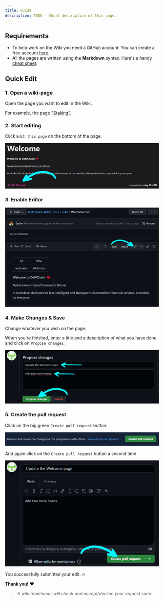 ```yaml
---
title: Guide
description: TODO - Short description of this page.
---
```


## Requirements

- To help work on the Wiki you need a GitHub account. You can create a free account [here](https://github.com/join).
- All the pages are written using the **Markdown** syntax. Here's a handy [cheat sheet](https://www.markdownguide.org/cheat-sheet/).

## Quick Edit

### 1. Open a wiki-page

Open the page you want to edit in the Wiki.

For example, the page ["Staking"](./Staking.md).

### 2. Start editing

Click `Edit this page` on the bottom of the page.

![](./media/contribute_EN_edit-this-page.png)

### 3. Enable Editor

![](./media/contribute_EN_enable-editor.png)

### 4. Make Changes & Save

Change whatever you wish on the page.

When you're finished, enter a title and a description of what you have done and click on `Propose changes`.

![](./media/contribute_EN_propose.png)

### 5. Create the pull request

Click on the big green `Create pull request` button.

![](./media/contribute_EN_pull-request.png)

And again click on the `Create pull request` button a second time.

![](./media/contribute_EN_pull-request-2.png)

You successfully submitted your edit. 🔥

**Thank you!** ❤

> _A wiki maintainer will check and accept/decline your request soon._
